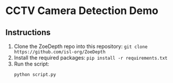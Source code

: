 # CCTV Camera Detection Demo

## Instructions
1. Clone the ZoeDepth repo into this repository: `git clone https://github.com/isl-org/ZoeDepth`
2. Install the required packages: `pip install -r requirements.txt`
3. Run the script:
   ```bash
   python script.py
   ```

